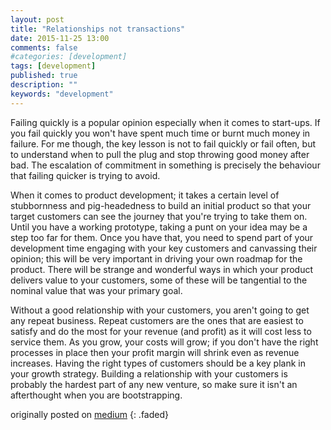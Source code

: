 ```yaml
---
layout: post
title: "Relationships not transactions"
date: 2015-11-25 13:00
comments: false
#categories: [development]
tags: [development]
published: true
description: ""
keywords: "development"
---
```


Failing quickly is a popular opinion especially when it comes to start-ups. If you fail quickly you won't have spent much time or burnt much money in failure. For me though, the key lesson is not to fail quickly or fail often, but to understand when to pull the plug and stop throwing good money after bad. The escalation of commitment in something is precisely the behaviour that failing quicker is trying to avoid.

<!-- more -->

When it comes to product development; it takes a certain level of stubbornness and pig-headedness to build an initial product so that your target customers can see the journey that you're trying to take them on. Until you have a working prototype, taking a punt on your idea may be a step too far for them. Once you have that, you need to spend part of your development time engaging with your key customers and canvassing their opinion; this will be very important in driving your own roadmap for the product. There will be strange and wonderful ways in which your product delivers value to your customers, some of these will be tangential to the nominal value that was your primary goal.

Without a good relationship with your customers, you aren't going to get any repeat business. Repeat customers are the ones that are easiest to satisfy and do the most for your revenue (and profit) as it will cost less to service them. As you grow, your costs will grow; if you don't have the right processes in place then your profit margin will shrink even as revenue increases. Having the right types of customers should be a key plank in your growth strategy. Building a relationship with your customers is probably the hardest part of any new venture, so make sure it isn't an afterthought when you are bootstrapping.

originally posted on [medium](https://medium.com/order-from-ambiguity/relationships-not-transactions-4f3c67828253)
{: .faded}